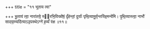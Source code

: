 +++
title = "११ भूताय त्वा"

+++
भू॒ताय॑ त्वा॒ नारा॑तये॒ स्व᳖रभि॒विख्ये॑षं॒ दृँह॑न्तां॒ दुर्याः॑ पृथि॒व्यामु॒र्व᳕न्तरि॑क्ष॒मन्वे॑मि। पृ॒थि॒व्यास्त्वा॒ नाभौ॑ सादया॒म्यदि॑त्याऽउ॒पस्थेऽग्ने॑ ह॒व्यँ र॑क्ष ॥११॥
